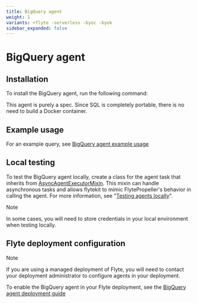 ```yaml
---
title: BigQuery agent
weight: 1
variants: +flyte -serverless -byoc -byok
sidebar_expanded: false
---
```


# BigQuery agent

## Installation

To install the BigQuery agent, run the following command:

This agent is purely a spec. Since SQL is completely portable, there is no need to build a Docker container.

## Example usage

For an example query, see [BigQuery agent example usage](./bigquery_agent_example_usage)

## Local testing

To test the BigQuery agent locally, create a class for the agent task that inherits from [AsyncAgentExecutorMixin](https://github.com/flyteorg/flytekit/blob/master/flytekit/extend/backend/base_agent.py#L262). This mixin can handle asynchronous tasks and allows flytekit to mimic FlytePropeller's behavior in calling the agent. For more information, see "[Testing agents locally](https://docs.flyte.org/en/latest/flyte_agents/testing_agents_in_a_local_python_environment.html)".

> [!NOTE]
>
> In some cases, you will need to store credentials in your local environment when testing locally.
>

## Flyte deployment configuration

> [!NOTE]
> If you are using a managed deployment of Flyte, you will need to contact your deployment administrator to configure agents in your deployment.

To enable the BigQuery agent in your Flyte deployment, see the [BigQuery agent deployment guide](../../../deployment/flyte-connectors/bigquery)

